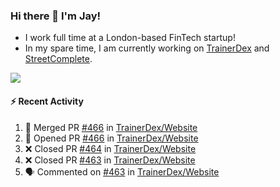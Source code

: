 ### Hi there 👋 I'm Jay!
* I work full time at a London-based FinTech startup!
* In my spare time, I am currently working on [TrainerDex](https://www.github.com/TrainerDex) and [StreetComplete](https://github.com/streetcomplete/StreetComplete).

[<img src="https://github-readme-stats.vercel.app/api/wakatime?username=TurnrDev&layout=compact&custom_title=Last 7 Days Language Breakdown" />](https://wakatime.com/@TurnrDev)  

#### :zap: Recent Activity
<!--START_SECTION:activity-->
1. 🎉 Merged PR [#466](https://github.com/TrainerDex/Website/pull/466) in [TrainerDex/Website](https://github.com/TrainerDex/Website)
2. 💪 Opened PR [#466](https://github.com/TrainerDex/Website/pull/466) in [TrainerDex/Website](https://github.com/TrainerDex/Website)
3. ❌ Closed PR [#464](https://github.com/TrainerDex/Website/pull/464) in [TrainerDex/Website](https://github.com/TrainerDex/Website)
4. ❌ Closed PR [#463](https://github.com/TrainerDex/Website/pull/463) in [TrainerDex/Website](https://github.com/TrainerDex/Website)
5. 🗣 Commented on [#463](https://github.com/TrainerDex/Website/issues/463) in [TrainerDex/Website](https://github.com/TrainerDex/Website)
<!--END_SECTION:activity-->
